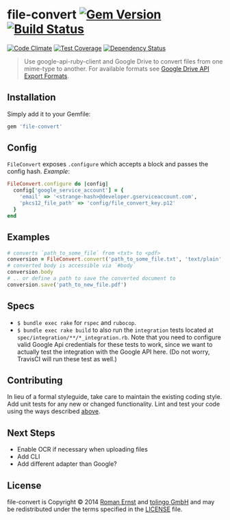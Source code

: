 # file-convert [![Gem Version](https://badge.fury.io/rb/file-convert.svg)](http://badge.fury.io/rb/file-convert) [![Build Status](https://travis-ci.org/tolingo/file-convert.svg?branch=feature%2Ffix-specs-and-refactor)](https://travis-ci.org/tolingo/file-convert) 
[![Code Climate](https://codeclimate.com/repos/53f4984b6956807963019c1a/badges/7aef33ebfd86eb320a98/gpa.svg)](https://codeclimate.com/repos/53f4984b6956807963019c1a/feed) [![Test Coverage](https://codeclimate.com/repos/53f4984b6956807963019c1a/badges/7aef33ebfd86eb320a98/coverage.svg)](https://codeclimate.com/repos/53f4984b6956807963019c1a/feed) [![Dependency Status](https://gemnasium.com/tolingo/file-convert.svg)](https://gemnasium.com/tolingo/file-convert)

> Use google-api-ruby-client and Google Drive to convert files from one mime-type to another.
For available formats see [Google Drive API Export Formats](https://developers.google.com/drive/web/integrate-open#open_and_convert_google_docs_in_your_app).

## Installation

Simply add it to your Gemfile:

```ruby
gem 'file-convert'
```

## Config

`FileConvert` exposes `.configure` which accepts a block and passes the config hash.
*Example*:

```ruby
FileConvert.configure do |config|
  config['google_service_account'] = {
    'email' => '<strange-hash>@developer.gserviceaccount.com',
    'pkcs12_file_path' => 'config/file_convert_key.p12'
  }
end
```

## Examples

```ruby
# converts `path_to_some_file` from <txt> to <pdf>
conversion = FileConvert.convert('path_to_some_file.txt', 'text/plain', 'application/pdf')
# converted body is accessible via `#body`
conversion.body
# .. or define a path to save the converted document to
conversion.save('path_to_new_file.pdf')
```

## Specs

* `$ bundle exec rake` for `rspec` and `rubocop`.
* `$ bundle exec rake build` to also run the `integration` tests located at `spec/integration/**/*_integration.rb`.
Note that you need to configure valid Google Api credentials for these tests to work, since we want to actually test the integration with the Google API here. (Do not worry, TravisCI will run these test as well.)

## Contributing

In lieu of a formal styleguide, take care to maintain the existing coding style. Add unit tests for any new or changed functionality. Lint and test your code using the ways described [above](#specs).

## Next Steps

* Enable OCR if necessary when uploading files
* Add CLI
* Add different adapter than Google?

## License
file-convert is Copyright © 2014 [Roman Ernst](http://farbenmeer.net) and [tolingo GmbH](http://tolingo.com) and may be redistributed under the terms specified in the [LICENSE](https://github.com/tolingo/file-convert/blob/master/LICENSE) file.
